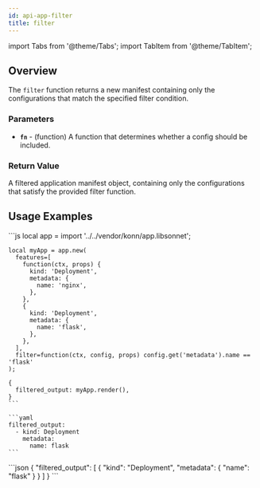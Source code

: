 ```yaml
---
id: api-app-filter
title: filter
---
```


import Tabs from '@theme/Tabs';
import TabItem from '@theme/TabItem';

## Overview
The `filter` function returns a new manifest containing only the configurations that match the specified filter condition.
### Parameters
- **`fn`** - (function) A function that determines whether a config should be included.
### Return Value
A filtered application manifest object, containing only the configurations that satisfy the provided filter function.
## Usage Examples

<Tabs>
    <TabItem value="jsonnet" label="Jsonnet" default>
    ```js
    local app = import '../../vendor/konn/app.libsonnet';

    local myApp = app.new(
      features=[
        function(ctx, props) {
          kind: 'Deployment',
          metadata: {
            name: 'nginx',
          },
        },
        {
          kind: 'Deployment',
          metadata: {
            name: 'flask',
          },
        },
      ],
      filter=function(ctx, config, props) config.get('metadata').name == 'flask'
    );

    {
      filtered_output: myApp.render(),
    }
    ```
  </TabItem>
  <TabItem value="yaml" label="YAML Output">

    ```yaml
    filtered_output:
      - kind: Deployment
        metadata:
          name: flask
    ```
  </TabItem>
  <TabItem value="json" label="JSON Output">
    ```json
    {
       "filtered_output": [
          {
             "kind": "Deployment",
             "metadata": {
                "name": "flask"
             }
          }
       ]
    }
    ```  
    </TabItem>
</Tabs>
